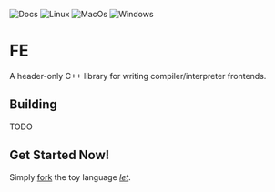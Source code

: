 ![Docs](https://img.shields.io/github/actions/workflow/status/leissa/fe/doxygen.yml?logo=docs&label=docs&logoColor=white&branch=main&link=https%3A%2F%2Fleissa.github.io%2Ffe%2F)
![Linux](https://img.shields.io/github/actions/workflow/status/leissa/fe/linux.yml?logo=linux&label=linux&logoColor=white&branch=main&link=https%3A%2F%2Fgithub.com%2Fleissa%2Ffe%2Factions%2Fworkflows%2Flinux.yml)
![MacOs](https://img.shields.io/github/actions/workflow/status/leissa/fe/macos.yml?logo=apple&label=macos&logoColor=white&branch=main&link=https%3A%2F%2Fgithub.com%2Fleissa%2Ffe%2Factions%2Fworkflows%2Fmacos.yml)
![Windows](https://img.shields.io/github/actions/workflow/status/leissa/fe/windows.yml?logo=windows&label=windows&logoColor=white&branch=main&link=https%3A%2F%2Fgithub.com%2Fleissa%2Ffe%2Factions%2Fworkflows%2Fwindows.yml)

# FE

A header-only C++ library for writing compiler/interpreter frontends.

## Building

TODO

## Get Started Now!

Simply [fork](https://github.com/leissa/let/fork) the toy language *[let](https://github.com/leissa/let)*.
